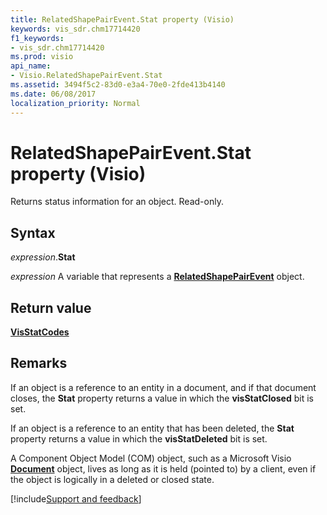 ```yaml
---
title: RelatedShapePairEvent.Stat property (Visio)
keywords: vis_sdr.chm17714420
f1_keywords:
- vis_sdr.chm17714420
ms.prod: visio
api_name:
- Visio.RelatedShapePairEvent.Stat
ms.assetid: 3494f5c2-83d0-e3a4-70e0-2fde413b4140
ms.date: 06/08/2017
localization_priority: Normal
---
```



# RelatedShapePairEvent.Stat property (Visio)

Returns status information for an object. Read-only.


## Syntax

_expression_.**Stat**

_expression_ A variable that represents a **[RelatedShapePairEvent](Visio.RelatedShapePairEvent.md)** object.


## Return value

**[VisStatCodes](Visio.visstatcodes.md)**


## Remarks

If an object is a reference to an entity in a document, and if that document closes, the **Stat** property returns a value in which the **visStatClosed** bit is set.

If an object is a reference to an entity that has been deleted, the **Stat** property returns a value in which the **visStatDeleted** bit is set.

A Component Object Model (COM) object, such as a Microsoft Visio **[Document](Visio.Document.md)** object, lives as long as it is held (pointed to) by a client, even if the object is logically in a deleted or closed state.

[!include[Support and feedback](~/includes/feedback-boilerplate.md)]